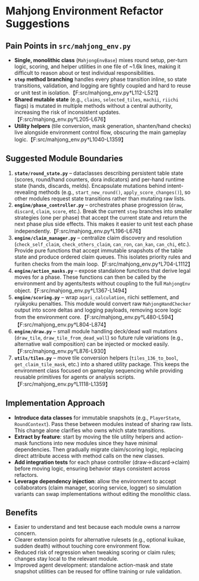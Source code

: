 # Mahjong Environment Refactor Suggestions

## Pain Points in `src/mahjong_env.py`
- **Single, monolithic class** (`MahjongEnvBase`) mixes round setup, per-turn logic, scoring, and helper utilities in one file of ~1.6k lines, making it difficult to reason about or test individual responsibilities.
- **`step` method branching** handles every phase transition inline, so state transitions, validation, and logging are tightly coupled and hard to reuse or unit test in isolation.【F:src/mahjong_env.py†L112-L521】
- **Shared mutable state** (e.g., `claims`, `selected_tiles`, `machii`, `riichi` flags) is mutated in multiple methods without a central authority, increasing the risk of inconsistent updates.【F:src/mahjong_env.py†L205-L676】
- **Utility helpers** (tile conversion, mask generation, shanten/hand checks) live alongside environment control flow, obscuring the main gameplay logic.【F:src/mahjong_env.py†L1040-L1359】

## Suggested Module Boundaries
1. **`state/round_state.py`** – dataclasses describing persistent table state (scores, round/hand counters, dora indicators) and per-hand runtime state (hands, discards, melds). Encapsulate mutations behind intent-revealing methods (e.g., `start_new_round()`, `apply_score_changes()`), so other modules request state transitions rather than mutating raw lists.
2. **`engine/phase_controller.py`** – orchestrates phase progression (`draw`, `discard`, `claim`, `score`, etc.). Break the current `step` branches into smaller strategies (one per phase) that accept the current state and return the next phase plus side effects. This makes it easier to unit test each phase independently.【F:src/mahjong_env.py†L196-L676】
3. **`engine/claim_manager.py`** – centralize claim discovery and resolution (`check_self_claim`, `check_others_claim`, `can_ron`, `can_kan`, `can_chi`, etc.). Provide pure functions that accept immutable snapshots of the table state and produce ordered claim queues. This isolates priority rules and furiten checks from the main loop.【F:src/mahjong_env.py†L704-L1112】
4. **`engine/action_masks.py`** – expose standalone functions that derive legal moves for a phase. These functions can then be called by the environment and by agents/tests without coupling to the full `MahjongEnv` object.【F:src/mahjong_env.py†L1367-L1494】
5. **`engine/scoring.py`** – wrap `agari_calculation`, riichi settlement, and ryūkyoku penalties. This module would convert raw `MahjongHandChecker` output into score deltas and logging payloads, removing score logic from the environment core.【F:src/mahjong_env.py†L480-L594】【F:src/mahjong_env.py†L804-L874】
6. **`engine/draw.py`** – small module handling deck/dead wall mutations (`draw_tile`, `draw_tile_from_dead_wall`) so future rule variations (e.g., alternative wall composition) can be injected or mocked easily.【F:src/mahjong_env.py†L876-L930】
7. **`utils/tiles.py`** – move tile conversion helpers (`tiles_136_to_bool`, `get_claim_tile_mask`, etc.) into a shared utility package. This keeps the environment class focused on gameplay sequencing while providing reusable primitives for agents or analysis scripts.【F:src/mahjong_env.py†L1118-L1359】

## Implementation Approach
- **Introduce data classes** for immutable snapshots (e.g., `PlayerState`, `RoundContext`). Pass these between modules instead of sharing raw lists. This change alone clarifies who owns which state transitions.
- **Extract by feature**: start by moving the tile utility helpers and action-mask functions into new modules since they have minimal dependencies. Then gradually migrate claim/scoring logic, replacing direct attribute access with method calls on the new classes.
- **Add integration tests** for each phase controller (draw→discard→claim) before moving logic, ensuring behavior stays consistent across refactors.
- **Leverage dependency injection**: allow the environment to accept collaborators (claim manager, scoring service, logger) so simulation variants can swap implementations without editing the monolithic class.

## Benefits
- Easier to understand and test because each module owns a narrow concern.
- Clearer extension points for alternative rulesets (e.g., optional kuikae, sudden death) without touching core environment flow.
- Reduced risk of regression when tweaking scoring or claim rules; changes stay local to the relevant module.
- Improved agent development: standalone action-mask and state snapshot utilities can be reused for offline training or rule validation.
